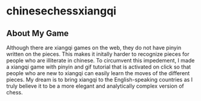 # chinesechessxiangqi
## About My Game

Although there are xiangqi games on the web, they do not have pinyin written on the pieces. This makes it initally harder to recognize pieces for people who are illiterate in chinese. To circumvent this impedement,
I made a xiangqi game with pinyin and gif tutorial that is activated on click so that people who are new to xiangqi can easily learn the moves of the different pieces. My dream is to bring xiangqi to the English-speaking countries as I truly believe it to be a more elegant and analytically complex version of chess.



